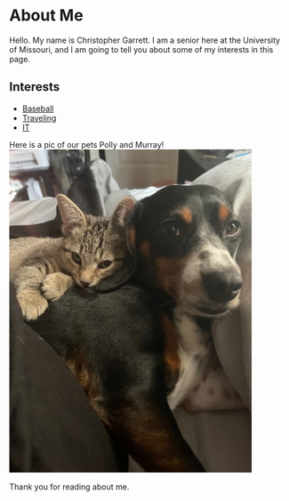 # About Me

Hello. My name is Christopher Garrett. I am a senior here at the University of Missouri, and I am going to tell you about some of my interests in this page.

## Interests

* [Baseball](Baseball.md)
* [Traveling](Traveling.md)
* [IT](IT.md)

Here is a pic of our pets Polly and Murray!
![PollyandMurray](IMG_4384.jpg)

Thank you for reading about me.

